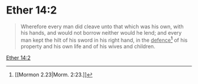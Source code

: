 # Ether 14:2

> Wherefore every man did cleave unto that which was his own, with his hands, and would not borrow neither would he lend; and every man kept the hilt of his sword in his right hand, in the <u>defence</u>[^a] of his property and his own life and of his wives and children.

[Ether 14:2](https://www.churchofjesuschrist.org/study/scriptures/bofm/ether/14?lang=eng&id=p2#p2)


[^a]: [[Mormon 2.23|Morm. 2:23.]]

